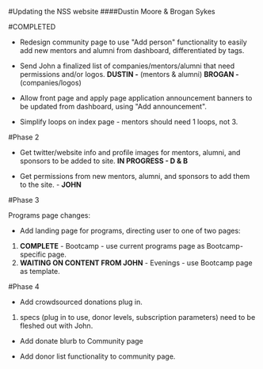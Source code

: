 #Updating the NSS website
####Dustin Moore & Brogan Sykes


#COMPLETED

- Redesign community page to use "Add person" functionality to easily add new mentors and alumni from dashboard, differentiated by tags. 

- Send John a finalized list of companies/mentors/alumni that need permissions and/or logos. **DUSTIN -** (mentors & alumni) **BROGAN -** (companies/logos) 

- Allow front page and apply page application announcement banners to be updated from dashboard, using "Add announcement".

- Simplify loops on index page - mentors should need 1 loops, not 3.


#Phase 2

- Get twitter/website info and profile images for mentors, alumni, and sponsors to be added to site. **IN PROGRESS - D & B**

- Get permissions from new mentors, alumni, and sponsors to add them to the site. - **JOHN**

#Phase 3

Programs page changes:

- Add landing page for programs, directing user to one of two pages: 
 1. **COMPLETE** - Bootcamp - use current programs page as Bootcamp-specific page. 
 2. **WAITING ON CONTENT FROM JOHN** - Evenings - use Bootcamp page as template. 

#Phase 4

- Add crowdsourced donations plug in. 
 1. specs (plug in to use, donor levels, subscription parameters) need to be fleshed out with John.

- Add donate blurb to Community page

- Add donor list functionality to community page.

